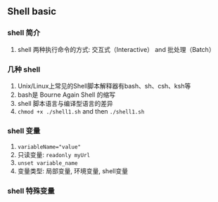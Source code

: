 ## Shell basic

### shell 简介

1. shell 两种执行命令的方式: 交互式（Interactive） and 批处理（Batch）

### 几种 shell

1. Unix/Linux上常见的Shell脚本解释器有bash、sh、csh、ksh等
2. bash是 Bourne Again Shell 的缩写
3. shell 脚本语言与编译型语言的差异
4. `chmod +x ./shell1.sh` and then `./shell1.sh`

### shell 变量

1. `variableName="value"`
2. 只读变量: `readonly myUrl`
3. `unset variable_name`
4. 变量类型: 局部变量, 环境变量, shell变量

### shell 特殊变量
